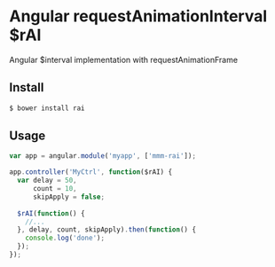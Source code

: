 Angular requestAnimationInterval 
$rAI
===========



Angular $interval implementation with requestAnimationFrame


## Install

```sh
$ bower install rai
```

## Usage

```javascript
var app = angular.module('myapp', ['mmm-rai']);

app.controller('MyCtrl', function($rAI) {
  var delay = 50,
      count = 10,
      skipApply = false;
      
  $rAI(function() {
    //...
  }, delay, count, skipApply).then(function() {
    console.log('done');
  });
});
